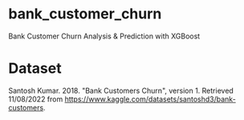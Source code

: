 # bank_customer_churn
Bank Customer Churn Analysis &amp; Prediction with XGBoost

# Dataset 
Santosh Kumar. 2018. "Bank Customers Churn", version 1. Retrieved 11/08/2022 from https://www.kaggle.com/datasets/santoshd3/bank-customers.

